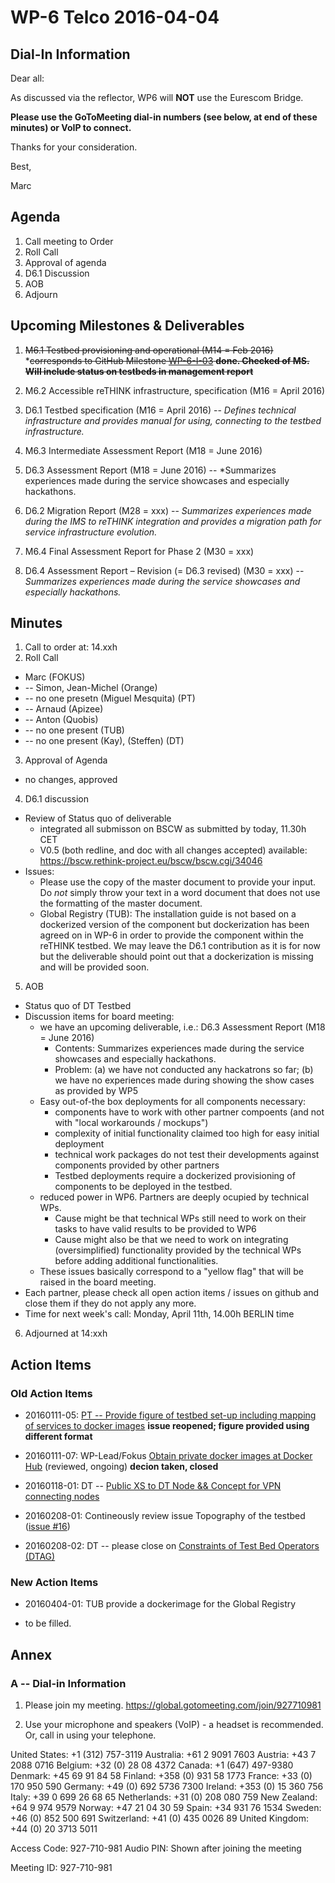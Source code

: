 # WP-6 Telco 2016-04-04

## Dial-In Information

Dear all:

As discussed via the reflector, WP6 will **NOT** use the Eurescom Bridge.

**Please use the GoToMeeting dial-in numbers (see below, at end of these minutes) or VoIP to connect.**

Thanks for your consideration. 

Best,

Marc



## Agenda

1. Call meeting to Order
2. Roll Call
3. Approval of agenda 
4. D6.1 Discussion
5. AOB
6. Adjourn

## Upcoming Milestones & Deliverables

1. ~~M6.1 Testbed provisioning and operational (M14 = Feb 2016)~~
  *~~corresponds to GitHub Milestone [WP-6-I-03](https://github.com/reTHINK-project/testbeds/milestones/WP-6-I-03:%20%20Initial%20set-up%20of%20testbed%20nodes)
**done.  Checked of MS.  Will include status on testbeds in management report**~~

2. M6.2 Accessible reTHINK infrastructure, specification (M16 = April 2016)
3. D6.1 Testbed specification (M16 = April 2016)  -- *Defines technical infrastructure and provides manual for using, connecting to the testbed infrastructure.*

4. M6.3 Intermediate Assessment Report (M18 = June 2016)
5. D6.3 Assessment Report (M18 = June 2016)  -- *Summarizes experiences made during the service showcases and especially hackathons.

6. D6.2 Migration Report (M28 = xxx)  --  *Summarizes experiences made during the IMS to reTHINK integration and provides a migration path for service infrastructure evolution.*

7. M6.4 Final Assessment Report for Phase 2 (M30 = xxx)
8. D6.4 Assessment Report – Revision (= D6.3 revised) (M30 = xxx)  -- *Summarizes experiences made during the service showcases and especially hackathons.*

## Minutes

1. Call to order at: 14.xxh
2. Roll Call
  * Marc (FOKUS)
  * -- Simon, Jean-Michel (Orange)
  * -- no one presetn (Miguel Mesquita) (PT)
  * -- Arnaud (Apizee)
  * -- Anton (Quobis)
  * -- no one present (TUB)
  * -- no one present (Kay), (Steffen) (DT)
3. Approval of Agenda
  * no changes, approved
4. D6.1 discussion
  * Review of Status quo of deliverable
    *  integrated all submisson on BSCW as submitted by today, 11.30h CET
    *  V0.5 (both redline, and doc with all changes accepted) available: https://bscw.rethink-project.eu/bscw/bscw.cgi/34046
  * Issues:
    * Please use the copy of the master document to provide your input.  Do *not* simply throw your text in a word document that does not use the formatting of the master document. 
    * Global Registry (TUB):  The installation guide is not based on a dockerized version of the component but dockerization has been agreed on in WP-6 in order to provide the component within the reTHINK testbed.  We may leave the D6.1 contribution as it is for now but the deliverable should point out that a dockerization is missing and will be provided soon.



5. AOB
  * Status quo of DT Testbed
  * Discussion items for board meeting:
    * we have an upcoming deliverable, i.e.: D6.3 Assessment Report (M18 = June 2016)
      * Contents: Summarizes experiences made during the service showcases and especially hackathons.
      * Problem: (a) we have not conducted any hackatrons so far; (b) we have no experiences made during showing the show cases as provided by WP5
    * Easy out-of-the box deployments for all components necessary:
      * components have to work with other partner compoents (and not with "local workarounds / mockups")
      * complexity of initial functionality claimed too high for easy initial deployment
      * technical work packages do not test their developments against components provided by other partners
      * Testbed deployments require a dockerized provisioning of components to be deployed in the testbed.
    * reduced power in WP6.  Partners are deeply ocupied by technical WPs.
      * Cause might be that technical WPs still need to work on their tasks to have valid results to be provided to WP6
      * Cause might also be that we need to work on integrating (oversimplified) functionality provided by the technical WPs before adding additional functionalities.
    * These issues basically correspond to a "yellow flag" that will be raised in the board meeting.   
  * Each partner, please check all open action items / issues on github and close them if they do not apply any more.
  * Time for next week's call: Monday, April 11th, 14.00h BERLIN time

6. Adjourned at 14:xxh

## Action Items

### Old Action Items
* 20160111-05: [PT -- Provide figure of testbed set-up including mapping of services to docker images](https://github.com/reTHINK-project/testbeds/issues/26) **issue reopened; figure provided using different format**
* 20160111-07: WP-Lead/Fokus [Obtain private docker images at Docker Hub](https://github.com/reTHINK-project/testbeds/issues/29) (reviewed, ongoing) **decion taken, closed**
* 20160118-01:  DT -- [Public XS to DT Node && Concept for VPN connecting nodes](https://github.com/reTHINK-project/testbeds/issues/30) 

* 20160208-01:  Contineously review issue Topography of the testbed ([issue #16](https://github.com/reTHINK-project/testbeds/issues/16))
* 20160208-02:  DT -- please close on [Constraints of Test Bed Operators (DTAG)](https://github.com/reTHINK-project/testbeds/issues/7)



### New Action Items

* 20160404-01:  TUB provide a dockerimage for the Global Registry

* to be filled.


## Annex

### A -- Dial-in Information

1.  Please join my meeting.
https://global.gotomeeting.com/join/927710981

2.  Use your microphone and speakers (VoIP) - a headset is recommended. Or, call in using your telephone.

United States: +1 (312) 757-3119
Australia: +61 2 9091 7603
Austria: +43 7 2088 0716
Belgium: +32 (0) 28 08 4372
Canada: +1 (647) 497-9380
Denmark: +45 69 91 84 58
Finland: +358 (0) 931 58 1773
France: +33 (0) 170 950 590
Germany: +49 (0) 692 5736 7300
Ireland: +353 (0) 15 360 756
Italy: +39 0 699 26 68 65
Netherlands: +31 (0) 208 080 759
New Zealand: +64 9 974 9579
Norway: +47 21 04 30 59
Spain: +34 931 76 1534
Sweden: +46 (0) 852 500 691
Switzerland: +41 (0) 435 0026 89
United Kingdom: +44 (0) 20 3713 5011

Access Code: 927-710-981
Audio PIN: Shown after joining the meeting

Meeting ID: 927-710-981

